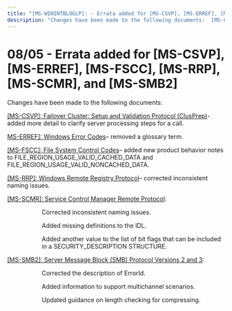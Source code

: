 ```yaml
---
title: "[MS-WININTBLOGLP]: - Errata added for [MS-CSVP], [MS-ERREF], [MS-FSCC], [MS-RRP], [MS-SCMR], and [MS-SMB2]"
description: "Changes have been made to the following documents:  [MS-CSVP]: Failover Cluster: Setup and Validation Protocol (ClusPrep)- added more detail to"
---
```


# 08/05 - Errata added for [MS-CSVP], [MS-ERREF], [MS-FSCC], [MS-RRP], [MS-SCMR], and [MS-SMB2]

<p> </p>
<p>Changes have been made to the following documents:</p>

<p><span><a href="/openspecs/windows_protocols/MS-WINERRATA/3a5aadd1-330f-46f6-af5f-a79fa711c3ae">[MS-CSVP]:
Failover Cluster: Setup and Validation Protocol (ClusPrep)</a></span>- added
more detail to clarify server processing steps for a call.</p>

<p><span><a href="/openspecs/windows_protocols/MS-WINERRATA/8c03f8cf-6f86-4080-aebc-73591b27899b">MS-ERREF]:
Windows Error Codes</a></span>– removed a glossary term.</p>

<p><span><a href="/openspecs/windows_protocols/MS-WINERRATA/47d52c31-2fa8-4992-91eb-7617117a2214">[MS-FSCC]:
File System Control Codes</a></span>– added new product behavior notes to
FILE_REGION_USAGE_VALID_CACHED_DATA and FILE_REGION_USAGE_VALID_NONCACHED_DATA.</p>

<p><span><a href="/openspecs/windows_protocols/MS-WINERRATA/b125caa1-1cc5-400a-9fe2-b0ed0155cd52">[MS-RRP]:
Windows Remote Registry Protocol</a></span>– corrected inconsistent naming
issues.</p>

<p><span><a href="/openspecs/windows_protocols/MS-WINERRATA/8f479518-dba5-445c-849b-940d7c6bcf5a">[MS-SCMR]:
Service Control Manager Remote Protocol</a></span>:</p>

<dl>
<dd>
<dl>
<dd>
<p>Corrected inconsistent naming
issues.</p>
</dd>
<dd>
<p>Added missing definitions to the
IDL.</p>
</dd>
<dd>
<p>Added another value to the list of
bit flags that can be included in a SECURITY_DESCRIPTION STRUCTURE.</p>
</dd></dl></dd></dl>





<p><span><a href="/openspecs/windows_protocols/MS-WINERRATA/2cdafcfa-ce51-426a-9678-630a505a1a35">[MS-SMB2]:
Server Message Block (SMB) Protocol Versions 2 and 3</a></span>:</p>

<dl>
<dd>
<dl>
<dd>
<p>Corrected the description of
ErrorId.</p>
</dd>
<dd>
<p>Added information to support multichannel
scenarios.</p>
</dd>
<dd>
<p>Updated guidance on length checking
for compressing.</p>
</dd></dl></dd></dl>






                